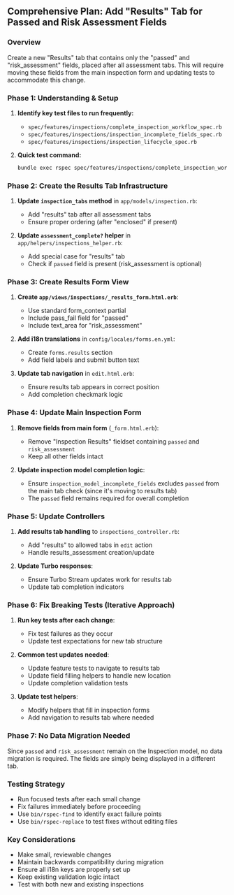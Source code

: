 ## Comprehensive Plan: Add "Results" Tab for Passed and Risk Assessment Fields

### Overview
Create a new "Results" tab that contains only the "passed" and "risk_assessment" fields, placed after all assessment tabs. This will require moving these fields from the main inspection form and updating tests to accommodate this change.

### Phase 1: Understanding & Setup
1. **Identify key test files to run frequently:**
   - `spec/features/inspections/complete_inspection_workflow_spec.rb`
   - `spec/features/inspections/inspection_incomplete_fields_spec.rb`
   - `spec/features/inspections/inspection_lifecycle_spec.rb`
   
2. **Quick test command:**
   ```bash
   bundle exec rspec spec/features/inspections/complete_inspection_workflow_spec.rb spec/features/inspections/inspection_incomplete_fields_spec.rb spec/features/inspections/inspection_lifecycle_spec.rb
   ```

### Phase 2: Create the Results Tab Infrastructure
1. **Update `inspection_tabs` method** in `app/models/inspection.rb`:
   - Add "results" tab after all assessment tabs
   - Ensure proper ordering (after "enclosed" if present)

2. **Update `assessment_complete?` helper** in `app/helpers/inspections_helper.rb`:
   - Add special case for "results" tab
   - Check if `passed` field is present (risk_assessment is optional)

### Phase 3: Create Results Form View
1. **Create `app/views/inspections/_results_form.html.erb`**:
   - Use standard form_context partial
   - Include pass_fail field for "passed"
   - Include text_area for "risk_assessment"

2. **Add i18n translations** in `config/locales/forms.en.yml`:
   - Create `forms.results` section
   - Add field labels and submit button text

3. **Update tab navigation** in `edit.html.erb`:
   - Ensure results tab appears in correct position
   - Add completion checkmark logic

### Phase 4: Update Main Inspection Form
1. **Remove fields from main form** (`_form.html.erb`):
   - Remove "Inspection Results" fieldset containing `passed` and `risk_assessment`
   - Keep all other fields intact

2. **Update inspection model completion logic**:
   - Ensure `inspection_model_incomplete_fields` excludes `passed` from the main tab check (since it's moving to results tab)
   - The `passed` field remains required for overall completion

### Phase 5: Update Controllers
1. **Add results tab handling** to `inspections_controller.rb`:
   - Add "results" to allowed tabs in `edit` action
   - Handle results_assessment creation/update

2. **Update Turbo responses**:
   - Ensure Turbo Stream updates work for results tab
   - Update tab completion indicators

### Phase 6: Fix Breaking Tests (Iterative Approach)
1. **Run key tests after each change**:
   - Fix test failures as they occur
   - Update test expectations for new tab structure

2. **Common test updates needed**:
   - Update feature tests to navigate to results tab
   - Update field filling helpers to handle new location
   - Update completion validation tests

3. **Update test helpers**:
   - Modify helpers that fill in inspection forms
   - Add navigation to results tab where needed

### Phase 7: No Data Migration Needed
Since `passed` and `risk_assessment` remain on the Inspection model, no data migration is required. The fields are simply being displayed in a different tab.

### Testing Strategy
- Run focused tests after each small change
- Fix failures immediately before proceeding
- Use `bin/rspec-find` to identify exact failure points
- Use `bin/rspec-replace` to test fixes without editing files

### Key Considerations
- Make small, reviewable changes
- Maintain backwards compatibility during migration
- Ensure all i18n keys are properly set up
- Keep existing validation logic intact
- Test with both new and existing inspections
